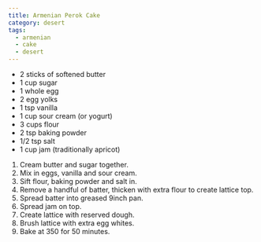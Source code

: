 ```yaml
---
title: Armenian Perok Cake
category: desert
tags:
  - armenian
  - cake
  - desert
---
```


- 2 sticks of softened butter
- 1 cup sugar
- 1 whole egg
- 2 egg yolks
- 1 tsp vanilla
- 1 cup sour cream (or yogurt)
- 3 cups flour
- 2 tsp baking powder
- 1/2 tsp salt
- 1 cup jam (traditionally apricot)

1. Cream butter and sugar together.
1. Mix in eggs, vanilla and sour cream.
1. Sift flour, baking powder and salt in.
1. Remove a handful of batter, thicken with extra flour to create lattice top.
1. Spread batter into greased 9inch pan.
1. Spread jam on top.
1. Create lattice with reserved dough.
1. Brush lattice with extra egg whites.
1. Bake at 350 for 50 minutes.
